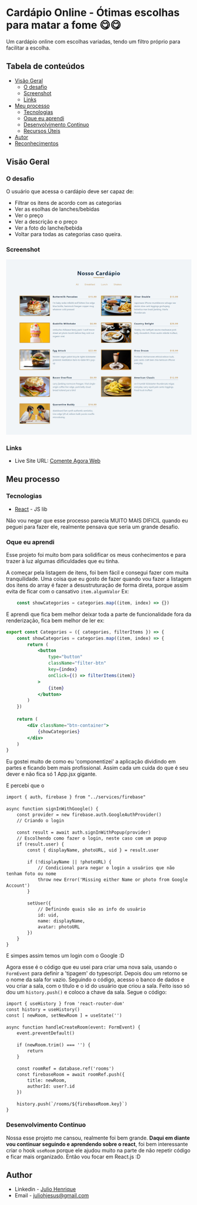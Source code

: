 # Cardápio Online - Ótimas escolhas para matar a fome 😋😋

Um cardápio online com escolhas variadas, tendo um filtro próprio para facilitar a escolha.

## Tabela de conteúdos

- [Visão Geral](#visao-geral)
  - [O desafio](#o-desafio)
  - [Screenshot](#screenshot)
  - [Links](#links)
- [Meu processo](#meu-processo)
  - [Tecnologias](#tecnologias)
  - [Oque eu aprendi](#oque-eu-aprendi)
  - [Desenvolvimento Continuo](#development-continuo)
  - [Recursos Úteis](#recursos-uteis)
- [Autor](#autor)
- [Reconhecimentos](#reconhecimentos)


## Visão Geral

### O desafio

O usuário que acessa o cardápio deve ser capaz de:
- Filtrar os itens de acordo com as categorias
- Ver as esolhas de lanches/bebidas
- Ver o preço
- Ver a descrição e o preço
- Ver a foto do lanche/bebida
- Voltar para todas as categorias caso queira.

### Screenshot

![Tela de Login](./public/images/menu.png)

### Links

- Live Site URL: [Comente Agora Web](https://julio-henrique-cardapio-online.netlify.app/)


## Meu processo

### Tecnologias

- [React](https://reactjs.org/) - JS lib

Não vou negar que esse processo parecia MUITO MAIS DIFICIL quando eu peguei para fazer ele, realmente pensava que seria um grande desafio.
### Oque eu aprendi

Esse projeto foi muito bom para solidificar os meus conhecimentos e para trazer à luz algumas dificuldades que eu tinha.

A começar pela listagem de itens, foi bem fácil e consegui fazer com muita tranquilidade. 
Uma coisa que eu gosto de fazer quando vou fazer a listagem dos itens do array é fazer a desustruturação de forma direta, porque assim evita de ficar com o cansativo `item.algumValor`
Ex:
```jsx
    const showCategories = categories.map((item, index) => {})
```

E aprendi que fica bem melhor deixar toda a parte de funcionalidade fora da renderização, fica bem melhor de ler
ex:
```jsx
export const Categories = ({ categories, filterItems }) => {
    const showCategories = categories.map((item, index) => {
        return (
            <button 
                type="button"
                className="filter-btn"
                key={index}
                onClick={() => filterItems(item)}
            >
                {item}
            </button>
        )
    })

    return (
        <div className="btn-container">
            {showCategories}
        </div>
    )
}
```

Eu gostei muito de como eu 'componentizei' a aplicação dividindo em partes e ficando bem mais profissional. Assim cada um cuida do que é seu dever e não fica só 1 App.jsx gigante. 

E percebi que o 


```tsx
import { auth, firebase } from "../services/firebase"

async function signInWithGoogle() {
    const provider = new firebase.auth.GoogleAuthProvider() 
    // Criando o login

    const result = await auth.signInWithPopup(provider) 
    // Escolhendo como fazer o login, neste caso com um popup
    if (result.user) {
        const { displayName, photoURL, uid } = result.user

        if (!displayName || !photoURL) { 
            // Condicional para negar o login a usuários que não tenham foto ou nome
            throw new Error('Missing either Name or photo from Google Account')
        }

        setUser({ 
            // Definindo quais são as info do usuário
            id: uid,
            name: displayName,
            avatar: photoURL
        })
    }
}
```
E simpes assim temos um login com o Google :D


Agora esse é o código que eu usei para criar uma nova sala, usando o `FormEvent` para definir a 'tipagem' do typescript.
Depois dou um retorno se o nome da sala for vazio.
Seguindo o código, acesso o banco de dados e vou criar a sala, com o titulo e o id do usuário que criou a sala.
Feito isso só dou um `history.push()` e coloco a chave da sala.
Segue o código:
```tsx
import { useHistory } from 'react-router-dom'
const history = useHistory()
const [ newRoom, setNewRoom ] = useState('')

async function handleCreateRoom(event: FormEvent) {
    event.preventDefault()

    if (newRoom.trim() === '') {
        return
    }

    const roomRef = database.ref('rooms')
    const firebaseRoom = await roomRef.push({
        title: newRoom,
        authorId: user?.id
    })

    history.push(`/rooms/${firebaseRoom.key}`)
}
```

### Desenvolvimento Continuo

Nossa esse projeto me cansou, realmente foi bem grande. **Daqui em diante vou continuar seguindo e aprendendo sobre o react**, foi bem interessante criar o hook `useRoom` porque ele ajudou muito na parte de não repetir código e ficar mais organizado.
Então vou focar em React.js :D

## Author

- Linkedin - [Julio Henrique](https://www.linkedin.com/in/julio-h/)
- Email - juliohjesus@gmail.com
